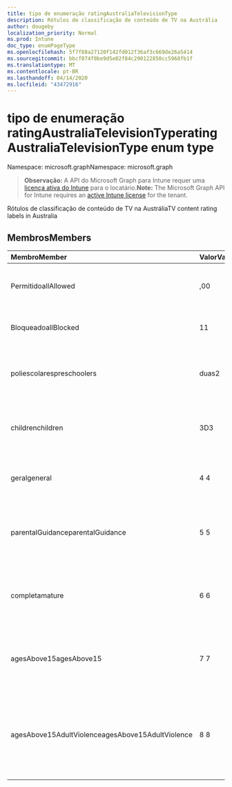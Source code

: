 ```yaml
---
title: tipo de enumeração ratingAustraliaTelevisionType
description: Rótulos de classificação de conteúdo de TV na Austrália
author: dougeby
localization_priority: Normal
ms.prod: Intune
doc_type: enumPageType
ms.openlocfilehash: 5f7f88a27120f142fd012f36af3c669de26a5414
ms.sourcegitcommit: bbcf074f0be9d5e02f84c290122850cc5968fb1f
ms.translationtype: MT
ms.contentlocale: pt-BR
ms.lasthandoff: 04/14/2020
ms.locfileid: "43472916"
---
```

# <a name="ratingaustraliatelevisiontype-enum-type"></a><span data-ttu-id="6ce9d-103">tipo de enumeração ratingAustraliaTelevisionType</span><span class="sxs-lookup"><span data-stu-id="6ce9d-103">ratingAustraliaTelevisionType enum type</span></span>

<span data-ttu-id="6ce9d-104">Namespace: microsoft.graph</span><span class="sxs-lookup"><span data-stu-id="6ce9d-104">Namespace: microsoft.graph</span></span>

> <span data-ttu-id="6ce9d-105">**Observação:** A API do Microsoft Graph para Intune requer uma [licença ativa do Intune](https://go.microsoft.com/fwlink/?linkid=839381) para o locatário.</span><span class="sxs-lookup"><span data-stu-id="6ce9d-105">**Note:** The Microsoft Graph API for Intune requires an [active Intune license](https://go.microsoft.com/fwlink/?linkid=839381) for the tenant.</span></span>

<span data-ttu-id="6ce9d-106">Rótulos de classificação de conteúdo de TV na Austrália</span><span class="sxs-lookup"><span data-stu-id="6ce9d-106">TV content rating labels in Australia</span></span>

## <a name="members"></a><span data-ttu-id="6ce9d-107">Membros</span><span class="sxs-lookup"><span data-stu-id="6ce9d-107">Members</span></span>
|<span data-ttu-id="6ce9d-108">Membro</span><span class="sxs-lookup"><span data-stu-id="6ce9d-108">Member</span></span>|<span data-ttu-id="6ce9d-109">Valor</span><span class="sxs-lookup"><span data-stu-id="6ce9d-109">Value</span></span>|<span data-ttu-id="6ce9d-110">Descrição</span><span class="sxs-lookup"><span data-stu-id="6ce9d-110">Description</span></span>|
|:---|:---|:---|
|<span data-ttu-id="6ce9d-111">Permitido</span><span class="sxs-lookup"><span data-stu-id="6ce9d-111">allAllowed</span></span>|<span data-ttu-id="6ce9d-112">,0</span><span class="sxs-lookup"><span data-stu-id="6ce9d-112">0</span></span>|<span data-ttu-id="6ce9d-113">Valor padrão, permitir todos os programas de TV</span><span class="sxs-lookup"><span data-stu-id="6ce9d-113">Default value, allow all TV shows content</span></span>|
|<span data-ttu-id="6ce9d-114">Bloqueado</span><span class="sxs-lookup"><span data-stu-id="6ce9d-114">allBlocked</span></span>|<span data-ttu-id="6ce9d-115">1</span><span class="sxs-lookup"><span data-stu-id="6ce9d-115">1</span></span>|<span data-ttu-id="6ce9d-116">Não permitir que qualquer TV mostre conteúdo</span><span class="sxs-lookup"><span data-stu-id="6ce9d-116">Do not allow any TV shows content</span></span>|
|<span data-ttu-id="6ce9d-117">poliescolares</span><span class="sxs-lookup"><span data-stu-id="6ce9d-117">preschoolers</span></span>|<span data-ttu-id="6ce9d-118">duas</span><span class="sxs-lookup"><span data-stu-id="6ce9d-118">2</span></span>|<span data-ttu-id="6ce9d-119">A classificação P destina-se a preaulas</span><span class="sxs-lookup"><span data-stu-id="6ce9d-119">The P classification is intended for preschoolers</span></span>|
|<span data-ttu-id="6ce9d-120">children</span><span class="sxs-lookup"><span data-stu-id="6ce9d-120">children</span></span>|<span data-ttu-id="6ce9d-121">3D</span><span class="sxs-lookup"><span data-stu-id="6ce9d-121">3</span></span>|<span data-ttu-id="6ce9d-122">A classificação de C destina-se a crianças com menos de 14</span><span class="sxs-lookup"><span data-stu-id="6ce9d-122">The C classification is intended for children under 14</span></span>|
|<span data-ttu-id="6ce9d-123">geral</span><span class="sxs-lookup"><span data-stu-id="6ce9d-123">general</span></span>|<span data-ttu-id="6ce9d-124">4 </span><span class="sxs-lookup"><span data-stu-id="6ce9d-124">4</span></span>|<span data-ttu-id="6ce9d-125">A classificação G é adequada para todas as idades</span><span class="sxs-lookup"><span data-stu-id="6ce9d-125">The G classification is suitable for all ages</span></span>|
|<span data-ttu-id="6ce9d-126">parentalGuidance</span><span class="sxs-lookup"><span data-stu-id="6ce9d-126">parentalGuidance</span></span>|<span data-ttu-id="6ce9d-127">5 </span><span class="sxs-lookup"><span data-stu-id="6ce9d-127">5</span></span>|<span data-ttu-id="6ce9d-128">A classificação PG é recomendada para visualizadores jovens</span><span class="sxs-lookup"><span data-stu-id="6ce9d-128">The PG classification is recommended for young viewers</span></span>|
|<span data-ttu-id="6ce9d-129">completa</span><span class="sxs-lookup"><span data-stu-id="6ce9d-129">mature</span></span>|<span data-ttu-id="6ce9d-130">6 </span><span class="sxs-lookup"><span data-stu-id="6ce9d-130">6</span></span>|<span data-ttu-id="6ce9d-131">A classificação M é recomendada para visualizadores mais de 15</span><span class="sxs-lookup"><span data-stu-id="6ce9d-131">The M classification is recommended for viewers over 15</span></span>|
|<span data-ttu-id="6ce9d-132">agesAbove15</span><span class="sxs-lookup"><span data-stu-id="6ce9d-132">agesAbove15</span></span>|<span data-ttu-id="6ce9d-133">7 </span><span class="sxs-lookup"><span data-stu-id="6ce9d-133">7</span></span>|<span data-ttu-id="6ce9d-134">A classificação MA15 + não é adequada para visualizadores abaixo de 15</span><span class="sxs-lookup"><span data-stu-id="6ce9d-134">The MA15+ classification is not suitable for viewers under 15</span></span>|
|<span data-ttu-id="6ce9d-135">agesAbove15AdultViolence</span><span class="sxs-lookup"><span data-stu-id="6ce9d-135">agesAbove15AdultViolence</span></span>|<span data-ttu-id="6ce9d-136">8 </span><span class="sxs-lookup"><span data-stu-id="6ce9d-136">8</span></span>|<span data-ttu-id="6ce9d-137">A classificação AV15 + não é adequada para visualizadores sob 15, específico violência adulto</span><span class="sxs-lookup"><span data-stu-id="6ce9d-137">The AV15+ classification is not suitable for viewers under 15, adult violence-specific</span></span>|







